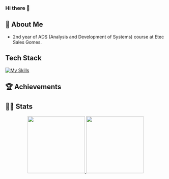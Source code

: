 ### Hi there 👋

## 🚀 About Me

- 2nd year of ADS (Analysis and Development of Systems) course at Etec Sales Gomes.

## Tech Stack
[![My Skills](https://skillicons.dev/icons?i=js,ts,nodejs,react,lua)](https://skillicons.dev)

## 🏆 Achievements

## 👩‍💻 Stats

<div align="center">
  <a href="https://github.com/FelipeMartinsFrudeli">
    <img height="180em" src="https://github-readme-stats.vercel.app/api?username=FelipeMartinsFrudeli&theme=vue-dark&show_icons=true&hide_border=true&count_private=true"/>
    <img height="180em" src="https://github-readme-stats.vercel.app/api/top-langs/?username=FelipeMartinsFrudeli&layout=compact&langs_count=7&theme=vue-dark&show_icons=true&hide_border=true&count_private=true""/>
    </a>
</div>

 
<!--
**FelipeMartinsFrudeli/FelipeMartinsFrudeli** is a ✨ _special_ ✨ repository because its `README.md` (this file) appears on your GitHub profile.

Here are some ideas to get you started:

- 🔭 I’m currently working on ...
- 🌱 I’m currently learning ...
- 👯 I’m looking to collaborate on ...
- 🤔 I’m looking for help with ...
- 💬 Ask me about ...
- 📫 How to reach me: ...
- 😄 Pronouns: ...
- ⚡ Fun fact: ...
-->
